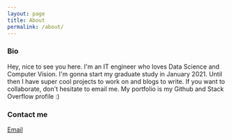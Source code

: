 ```yaml
---
layout: page
title: About
permalink: /about/
---
```




### Bio

Hey, nice to see you here. I'm an IT engineer who loves Data Science and Computer Vision. I'm gonna start my graduate study in January 2021. Until then I have super cool projects to work on and blogs to write. If you want to collaborate, don't hesitate to email me. My portfolio is my Github and Stack Overflow profile :)

### Contact me

[Email](mailto:mohitmotwani54@gmail.com)
